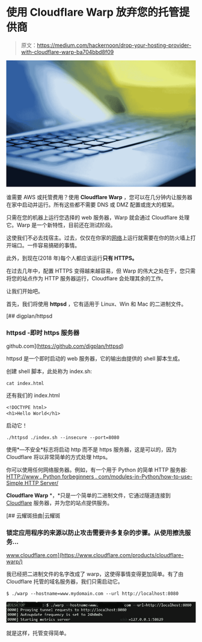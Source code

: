 # 使用 Cloudflare Warp 放弃您的托管提供商

> 原文：<https://medium.com/hackernoon/drop-your-hosting-provider-with-cloudflare-warp-ba704bbd8f09>

![](img/0aa0c88a8d6b0a66bfc792f1f0defd8a.png)

谁需要 AWS 或托管费用？使用 **Cloudflare Warp** ，您可以在几分钟内让服务器在家中启动并运行。所有这些都不需要 DNS 或 DMZ 配置或庞大的框架。

只需在您的机器上运行您选择的 web 服务器，Warp 就会通过 Cloudflare 处理它。Warp 是一个新特性，目前还在测试阶段。

这使我们不必去找宿主。过去，仅仅在你家的[网络](https://hackernoon.com/tagged/network)上运行就需要在你的防火墙上打开端口。一件容易搞砸的事情。

此外，到现在(2018 年)每个人都应该运行**只有 HTTPS。**

在过去几年中，配置 HTTPS 变得越来越容易，但 Warp 的伟大之处在于，您只需将您的站点作为 HTTP 服务器运行，Cloudflare 会处理其余的工作。

让我们开始吧。

首先，我们将使用 **httpsd** ，它有适用于 Linux、Win 和 Mac 的二进制文件。

[](https://github.com/digplan/httpsd) [## digplan/httpsd

### httpsd -即时 https 服务器

github.com](https://github.com/digplan/httpsd) 

httpsd 是一个即时启动的 web 服务器，它的输出由提供的 shell 脚本生成。

创建 shell 脚本，此处称为 index.sh:

```
cat index.html
```

还有我们的 index.html

```
<!DOCTYPE html>
<h1>Hello World</h1>
```

启动它！

```
./httpsd ./index.sh --insecure --port=8080
```

使用*—不安全*标志将启动 http 而不是 https 服务器，这是可以的，因为 Cloudflare 将以非常简单的方式处理 https。

你可以使用任何网络服务器。例如，有一个用于 Python 的简单 HTTP 服务器:
[HTTP://www . Python forbeginners . com/modules-in-Python/how-to-use-Simple HTTP Server/](http://www.pythonforbeginners.com/modules-in-python/how-to-use-simplehttpserver/)

**Cloudflare Warp** *，*只是一个简单的二进制文件，它通过隧道连接到 [Cloudflare](https://hackernoon.com/tagged/cloudflare) 服务器，并为您的站点提供服务。

[](https://www.cloudflare.com/products/cloudflare-warp/) [## 云耀斑扭曲|云耀斑

### 锁定应用程序的来源以防止攻击需要许多复杂的步骤。从使用擦洗服务…

www.cloudflare.com](https://www.cloudflare.com/products/cloudflare-warp/) 

我已经把二进制文件的名字改成了 warp，这使得事情变得更加简单。有了由 Cloudflare 托管的域名服务器，我们只需启动它。

```
$ ./warp --hostname=www.mydomain.com --url http://localhost:8080
```

![](img/64e6adb4fe4afbf52215a412ac69fc17.png)

就是这样，托管变得简单。